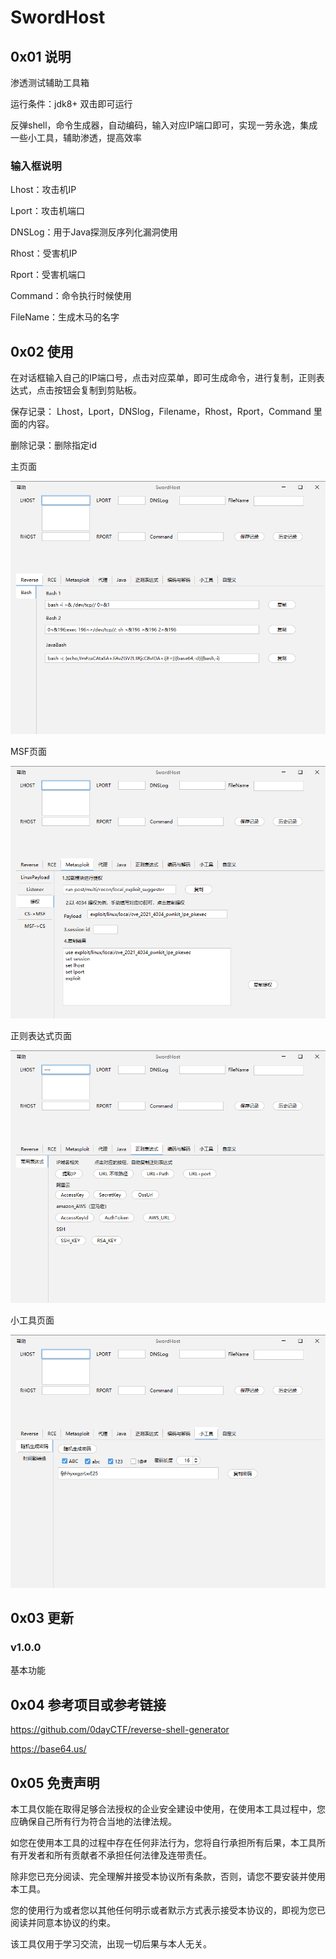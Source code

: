 # SwordHost



## 0x01 说明

渗透测试辅助工具箱

运行条件：jdk8+  双击即可运行

反弹shell，命令生成器，自动编码，输入对应IP端口即可，实现一劳永逸，集成一些小工具，辅助渗透，提高效率


### 输入框说明

Lhost：攻击机IP

Lport：攻击机端口

DNSLog：用于Java探测反序列化漏洞使用

Rhost：受害机IP

Rport：受害机端口

Command：命令执行时候使用

FileName：生成木马的名字

## 0x02 使用
在对话框输入自己的IP端口号，点击对应菜单，即可生成命令，进行复制，正则表达式，点击按钮会复制到剪贴板。


保存记录： Lhost，Lport，DNSlog，Filename，Rhost，Rport，Command 里面的内容。

删除记录：删除指定id

主页面

![image-20230208111317829](README/image-20230208111317829.png) 

MSF页面

![image-20230208111253159](README/image-20230208111253159.png) 



正则表达式页面

![image-20230208111340636](README/image-20230208111340636.png) 

小工具页面

![image-20230208111417057](README/image-20230208111417057.png) 



## 0x03 更新

### v1.0.0

基本功能




## 0x04 参考项目或参考链接

https://github.com/0dayCTF/reverse-shell-generator

https://base64.us/

## 0x05 免责声明

本工具仅能在取得足够合法授权的企业安全建设中使用，在使用本工具过程中，您应确保自己所有行为符合当地的法律法规。
    
如您在使用本工具的过程中存在任何非法行为，您将自行承担所有后果，本工具所有开发者和所有贡献者不承担任何法律及连带责任。

除非您已充分阅读、完全理解并接受本协议所有条款，否则，请您不要安装并使用本工具。

您的使用行为或者您以其他任何明示或者默示方式表示接受本协议的，即视为您已阅读并同意本协议的约束。

该工具仅用于学习交流，出现一切后果与本人无关。